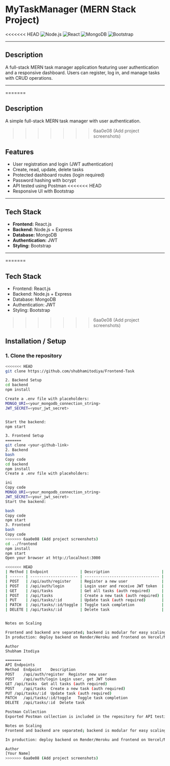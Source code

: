 # MyTaskManager (MERN Stack Project)

<<<<<<< HEAD
![Node.js](https://img.shields.io/badge/Node.js-14.x-green)
![React](https://img.shields.io/badge/React-18.2-blue)
![MongoDB](https://img.shields.io/badge/MongoDB-6.0-brightgreen)
![Bootstrap](https://img.shields.io/badge/Bootstrap-5-purple)

---

## Description
A full-stack MERN task manager application featuring user authentication and a responsive dashboard. Users can register, log in, and manage tasks with CRUD operations.

---
=======
## Description
A simple full-stack MERN task manager with user authentication.
>>>>>>> 6aa0e08 (Add project screenshots)

## Features
- User registration and login (JWT authentication)
- Create, read, update, delete tasks
- Protected dashboard routes (login required)
- Password hashing with bcrypt
- API tested using Postman
<<<<<<< HEAD
- Responsive UI with Bootstrap

---

## Tech Stack
- **Frontend:** React.js
- **Backend:** Node.js + Express
- **Database:** MongoDB
- **Authentication:** JWT
- **Styling:** Bootstrap

---
=======

## Tech Stack
- Frontend: React.js
- Backend: Node.js + Express
- Database: MongoDB
- Authentication: JWT
- Styling: Bootstrap
>>>>>>> 6aa0e08 (Add project screenshots)

## Installation / Setup

### 1. Clone the repository
```bash
<<<<<<< HEAD
git clone https://github.com/shubhamitodiya/Frontend-Task

2. Backend Setup
cd backend
npm install

Create a .env file with placeholders:
MONGO_URI=<your_mongodb_connection_string>
JWT_SECRET=<your_jwt_secret>


Start the backend:
npm start

3. Frontend Setup
=======
git clone <your-github-link>
2. Backend
bash
Copy code
cd backend
npm install
Create a .env file with placeholders:

ini
Copy code
MONGO_URI=<your_mongodb_connection_string>
JWT_SECRET=<your_jwt_secret>
Start the backend:

bash
Copy code
npm start
3. Frontend
bash
Copy code
>>>>>>> 6aa0e08 (Add project screenshots)
cd ../frontend
npm install
npm start
Open your browser at http://localhost:3000

<<<<<<< HEAD
| Method | Endpoint              | Description                       |
| ------ | --------------------- | --------------------------------- |
| POST   | /api/auth/register    | Register a new user               |
| POST   | /api/auth/login       | Login user and receive JWT token  |
| GET    | /api/tasks            | Get all tasks (auth required)     |
| POST   | /api/tasks            | Create a new task (auth required) |
| PUT    | /api/tasks/:id        | Update task (auth required)       |
| PATCH  | /api/tasks/:id/toggle | Toggle task completion            |
| DELETE | /api/tasks/:id        | Delete task                       |


Notes on Scaling

Frontend and backend are separated; backend is modular for easy scaling.
In production: deploy backend on Render/Heroku and frontend on Vercel/Netlify.

Author
Shubham Itodiya

=======
API Endpoints
Method	Endpoint	Description
POST	/api/auth/register	Register new user
POST	/api/auth/login	Login user, get JWT token
GET	/api/tasks	Get all tasks (auth required)
POST	/api/tasks	Create a new task (auth required)
PUT	/api/tasks/:id	Update task (auth required)
PATCH	/api/tasks/:id/toggle	Toggle task completion
DELETE	/api/tasks/:id	Delete task

Postman Collection
Exported Postman collection is included in the repository for API testing.

Notes on Scaling
Frontend and backend are separated; backend is modular for easy scaling.

In production: deploy backend on Render/Heroku and frontend on Vercel/Netlify.

Author
[Your Name]
>>>>>>> 6aa0e08 (Add project screenshots)
